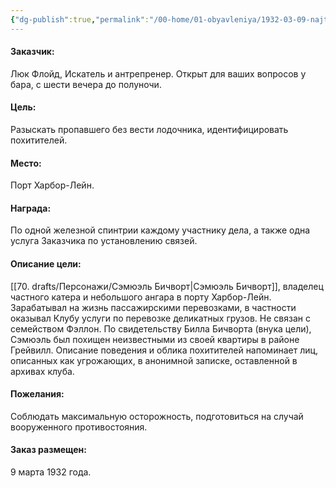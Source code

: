 ```yaml
---
{"dg-publish":true,"permalink":"/00-home/01-obyavleniya/1932-03-09-najti-propav-sh-ego-ch-eloveka/","tags":["сюжет/объявление"]}
---
```


#### Заказчик: 
Люк Флойд, Искатель и антрепренер. Открыт для ваших вопросов у бара, с шести вечера до полуночи. 
#### Цель: 
Разыскать пропавшего без вести лодочника, идентифицировать похитителей.
#### Место: 
Порт Харбор-Лейн.
#### Награда: 
По одной железной спинтрии каждому участнику дела, а также одна услуга Заказчика по установлению связей. 
#### Описание цели:
[[70. drafts/Персонажи/Сэмюэль Бичворт\|Сэмюэль Бичворт]], владелец частного катера и небольшого ангара в порту Харбор-Лейн. Зарабатывал на жизнь пассажирскими перевозками, в частности оказывал Клубу услуги по перевозке деликатных грузов. Не связан с семейством Фэллон. По свидетельству Билла Бичворта (внука цели), Сэмюэль был похищен неизвестными из своей квартиры в районе Грейвилл. Описание поведения и облика похитителей напоминает лиц, описанных как угрожающих, в анонимной записке, оставленной в архивах клуба. 
#### Пожелания: 
Соблюдать максимальную осторожность, подготовиться на случай вооруженного противостояния.
#### Заказ размещен:
9 марта 1932 года.
